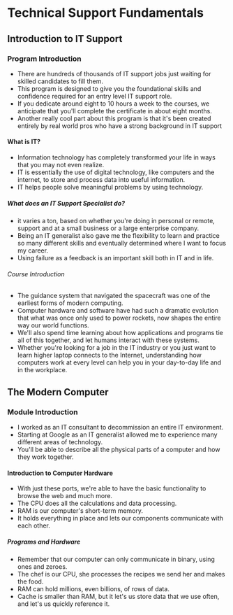 # Technical Support Fundamentals
## Introduction to IT Support

### Program Introduction
- There are hundreds of thousands of IT support jobs just waiting for skilled candidates to fill them.
- This program is designed to give you the foundational skills and confidence required for an entry level IT support role. 
- If you dedicate around eight to 10 hours a week to the courses, we anticipate that you'll complete the certificate in about eight months.
- Another really cool part about this program is that it's been created entirely by real world pros who have a strong background in IT support
 #### What is IT?
- Information technology has completely transformed your life in ways that you may not even realize.
- IT is essentially the use of digital technology, like computers and the internet, to store and process data into useful information.
- IT helps people solve meaningful problems by using technology.
##### What does an IT Support Specialist do?
- it varies a ton, based on whether you're doing in personal or remote, support and at a small business or a large enterprise company.
- Being an IT generalist also gave me the flexibility to learn and practice so many different skills and eventually determined where I want to focus my career.
- Using failure as a feedback is an important skill both in IT and in life.
###### Course Introduction
- The guidance system that navigated the spacecraft was one of the earliest forms of modern computing. 
- Computer hardware and software have had such a dramatic evolution that what was once only used to power rockets, now shapes the entire way our world functions. 
- We'll also spend time learning about how applications and programs tie all of this together, and let humans interact with these systems.
- Whether you're looking for a job in the IT industry or you just want to learn higher laptop connects to the Internet, understanding how computers work at every level can help you in your day-to-day life and in the workplace.
## The Modern Computer

### Module Introduction
-  I worked as an IT consultant to decommission an entire IT environment. 
-  Starting at Google as an IT generalist allowed me to experience many different areas of technology.
-  You'll be able to describe all the physical parts of a computer and how they work together. 
 #### Introduction to Computer Hardware
 - With just these ports, we're able to have the basic functionality to browse the web and much more.
 - The CPU does all the calculations and data processing.
 - RAM is our computer's short-term memory.
 - It holds everything in place and lets our components communicate with each other.
 ##### Programs and Hardware
-  Remember that our computer can only communicate in binary, using ones and zeroes.
-  The chef is our CPU, she processes the recipes we send her and makes the food.
-  RAM can hold millions, even billions, of rows of data.
-  Cache is smaller than RAM, but it let's us store data that we use often, and let's us quickly reference it.
 

